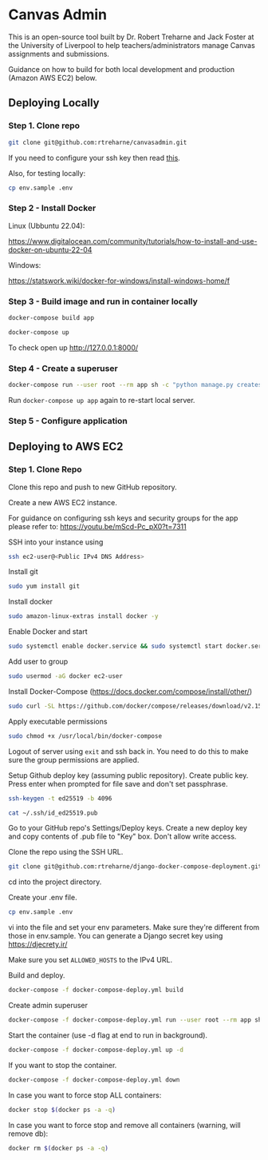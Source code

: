# Canvas Admin

This is an open-source tool built by Dr. Robert Treharne and Jack Foster at the University of Liverpool to help teachers/administrators manage Canvas assignments and submissions.

Guidance on how to build for both local development and production (Amazon AWS EC2) below.

## Deploying Locally

### Step 1. Clone repo

```bash
git clone git@github.com:rtreharne/canvasadmin.git
```

If you need to configure your ssh key then read <a href="https://docs.github.com/en/authentication/connecting-to-github-with-ssh/adding-a-new-ssh-key-to-your-github-account" target="_blank">this</a>.

Also, for testing locally:
```bash
cp env.sample .env
```

### Step 2 - Install Docker

Linux (Ubbuntu 22.04):

https://www.digitalocean.com/community/tutorials/how-to-install-and-use-docker-on-ubuntu-22-04

Windows:

https://statswork.wiki/docker-for-windows/install-windows-home/f

### Step 3 - Build image and run in container locally

```bash
docker-compose build app
```

```bash
docker-compose up
```
To check open up http://127.0.0.1:8000/

### Step 4 - Create a superuser
```bash
docker-compose run --user root --rm app sh -c "python manage.py createsuperuser"
```
Run `docker-compose up app` again to re-start local server.

### Step 5 - Configure application


## Deploying to AWS EC2 

### Step 1. Clone Repo

Clone this repo and push to new GitHub repository.

Create a new AWS EC2 instance.

For guidance on configuring ssh keys and security groups for the app please refer to: https://youtu.be/mScd-Pc_pX0?t=7311

SSH into your instance using
```bash
ssh ec2-user@<Public IPv4 DNS Address>
```

Install git
```bash
sudo yum install git
```

Install docker
```bash
sudo amazon-linux-extras install docker -y
```

Enable Docker and start
```bash
sudo systemctl enable docker.service && sudo systemctl start docker.service
```

Add user to group
```bash
sudo usermod -aG docker ec2-user
```

Install Docker-Compose
(https://docs.docker.com/compose/install/other/)
```bash
sudo curl -SL https://github.com/docker/compose/releases/download/v2.15.1/docker-compose-linux-x86_64 -o /usr/local/bin/docker-compose
```

Apply executable permissions
```bash
sudo chmod +x /usr/local/bin/docker-compose
```

Logout of server using `exit` and ssh back in. You need to do this to make sure the group permissions are applied.

Setup Github deploy key (assuming public repository). Create public key. Press enter when prompted for file save and don't set passphrase.

```bash
ssh-keygen -t ed25519 -b 4096
```

```bash
cat ~/.ssh/id_ed25519.pub
```

Go to your GitHub repo's Settings/Deploy keys. Create a new deploy key and copy contents of .pub file to "Key" box. Don't allow write access.


Clone the repo using the SSH URL.
```bash
git clone git@github.com:rtreharne/django-docker-compose-deployment.git
```

cd into the project directory.

Create your .env file.
```bash
cp env.sample .env
```

vi into the file and set your env parameters. Make sure they're different from those in env.sample. You can generate a Django secret key using https://djecrety.ir/

Make sure you set `ALLOWED_HOSTS` to the IPv4 URL.

Build and deploy.


```bash
docker-compose -f docker-compose-deploy.yml build
```

Create admin superuser
```bash
docker-compose -f docker-compose-deploy.yml run --user root --rm app sh -c "python manage.py createsuperuser"
```

Start the container (use -d flag at end to run in background).
```bash
docker-compose -f docker-compose-deploy.yml up -d
```

If you want to stop the container.
```bash
docker-compose -f docker-compose-deploy.yml down
```

In case you want to force stop ALL containers:
```bash
docker stop $(docker ps -a -q)
```

In case you want to force stop and remove all containers (warning, will remove db):
```bash
docker rm $(docker ps -a -q)
```




